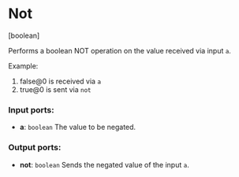 # Not

[boolean]

Performs a boolean NOT operation on the value received via input `a`.

Example:

1. false@0 is received via `a`
2. true@0 is sent via `not`

### Input ports:

* __a__: `boolean`
    The value to be negated.



### Output ports:

* __not__: `boolean`
    Sends the negated value of the input `a`.



